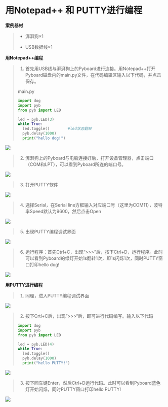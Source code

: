 # 用Notepad++ 和 PUTTY进行编程

**案例器材**

>* 湃湃狗×1
>
>* USB数据线×1
>

**用Notepad++编程**

>1. 首先用USB线与湃湃狗上的Pyboard进行连接。用Notepad++打开Pyboard磁盘内的main.py文件，在代码编辑区输入以下代码，并点击保存。
>
>main.py
>
>
>```python
>import dog
>import pyb
>from pyb import LED
>
>led = pyb.LED(3)
>while True:
>	led.toggle() 		#led状态翻转
>	pyb.delay(1000)
>	print("hello dog!")
>```

![](/pic/ch3/3.2.2/1.png)

>2. 湃湃狗上的Pyboard与电脑连接好后，打开设备管理器，点击端口（COM和LPT），可以看到Pyboard所连的端口号。

![](/pic/ch3/3.2.2/2.png)

>3. 打开PUTTY软件

![](/pic/ch3/3.2.2/3.png)

>4. 选择Serial，在Serial line方框输入对应端口号（这里为COM11），波特率Speed默认为9600，然后点击Open

![](/pic/ch3/3.2.2/4.png)

>5. 出现PUTTY编程调试界面

![](/pic/ch3/3.2.2/5.png)

>6. 运行程序：首先Ctrl+C，出现“>>>”后，按下Ctrl+D，运行程序。此时可以看到Pyboard的绿灯开始1s翻转1次，即1s闪烁1次，同时PUTTY窗口打印hello dog!

![](/pic/ch3/3.2.2/6.png)

**用PUTTY进行编程**

>1. 同理，进入PUTTY编程调试界面

![](/pic/ch3/3.2.2/7.png)

>2. 按下Crtl+C后，出现”>>>“后，即可进行代码编写。输入以下代码
>
>```python
>import dog
>import pyb
>from pyb import LED 
>
>led = pyb.LED(4)
>while True:
>	led.toggle()
>	pyb.delay(1000)
>	print("hello PUTTY!")
>```

![](/pic/ch3/3.2.2/8.png)

>3. 按下回车键Enter，然后Ctrl+D运行代码。此时可以看到Pyboard蓝色灯开始闪烁，同时PUTTY窗口打印hello PUTTY!

![](/pic/ch3/3.2.2/9.png)

